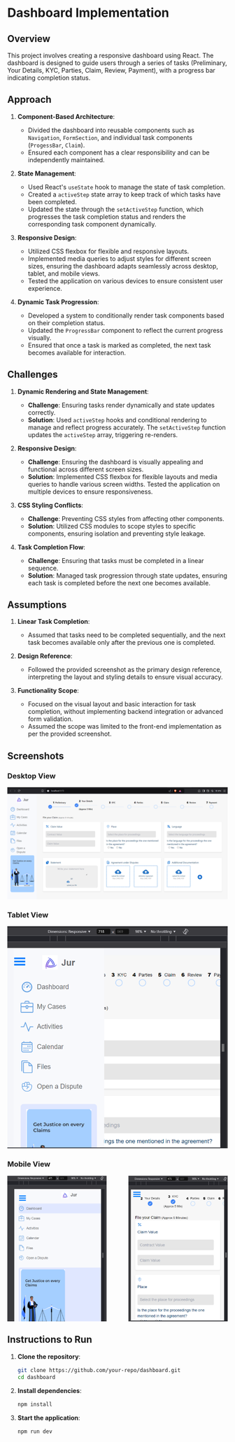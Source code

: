 # Dashboard Implementation

## Overview
This project involves creating a responsive dashboard using React. The dashboard is designed to guide users through a series of tasks (Preliminary, Your Details, KYC, Parties, Claim, Review, Payment), with a progress bar indicating completion status.

## Approach
1. **Component-Based Architecture**: 
   - Divided the dashboard into reusable components such as `Navigation`, `FormSection`, and individual task components (`ProgessBar`, `Claim`).
   - Ensured each component has a clear responsibility and can be independently maintained.

2. **State Management**:
   - Used React's `useState` hook to manage the state of task completion.
   - Created a `activeStep` state array to keep track of which tasks have been completed.
   - Updated the state through the `setActiveStep` function, which progresses the task completion status and renders the corresponding task component dynamically.

3. **Responsive Design**:
   - Utilized CSS flexbox for flexible and responsive layouts.
   - Implemented media queries to adjust styles for different screen sizes, ensuring the dashboard adapts seamlessly across desktop, tablet, and mobile views.
   - Tested the application on various devices to ensure consistent user experience.

4. **Dynamic Task Progression**:
   - Developed a system to conditionally render task components based on their completion status.
   - Updated the `ProgressBar` component to reflect the current progress visually.
   - Ensured that once a task is marked as completed, the next task becomes available for interaction.

## Challenges
1. **Dynamic Rendering and State Management**:
   - **Challenge**: Ensuring tasks render dynamically and state updates correctly.
   - **Solution**: Used `activeStep` hooks and conditional rendering to manage and reflect progress accurately. The `setActiveStep` function updates the `activeStep` array, triggering re-renders.

2. **Responsive Design**:
   - **Challenge**: Ensuring the dashboard is visually appealing and functional across different screen sizes.
   - **Solution**: Implemented CSS flexbox for flexible layouts and media queries to handle various screen widths. Tested the application on multiple devices to ensure responsiveness.

3. **CSS Styling Conflicts**:
   - **Challenge**: Preventing CSS styles from affecting other components.
   - **Solution**: Utilized CSS modules to scope styles to specific components, ensuring isolation and preventing style leakage.

4. **Task Completion Flow**:
   - **Challenge**: Ensuring that tasks must be completed in a linear sequence.
   - **Solution**: Managed task progression through state updates, ensuring each task is completed before the next one becomes available.

## Assumptions
1. **Linear Task Completion**:
   - Assumed that tasks need to be completed sequentially, and the next task becomes available only after the previous one is completed.

2. **Design Reference**:
   - Followed the provided screenshot as the primary design reference, interpreting the layout and styling details to ensure visual accuracy.

3. **Functionality Scope**:
   - Focused on the visual layout and basic interaction for task completion, without implementing backend integration or advanced form validation.
   - Assumed the scope was limited to the front-end implementation as per the provided screenshot.

## Screenshots
### Desktop View
![Desktop View](Dashboard/screenshot/desktop_view.png)

### Tablet View
![Tablet View](Dashboard/screenshot/tablet_view.png)

### Mobile View
<div style="display: flex; justify-content: space-between;">
  <img src="Dashboard/screenshot/mobile_view1.png" alt="Mobile View 1" style="width: 45%;">
  <img src="Dashboard/screenshot/mobile_view2.png" alt="Mobile View 2" style="width: 45%;">
</div>

## Instructions to Run
1. **Clone the repository**:
   ```bash
   git clone https://github.com/your-repo/dashboard.git
   cd dashboard
2. **Install dependencies**:
   ```bash
   npm install
3. **Start the application**:
   ```bash
   npm run dev      

